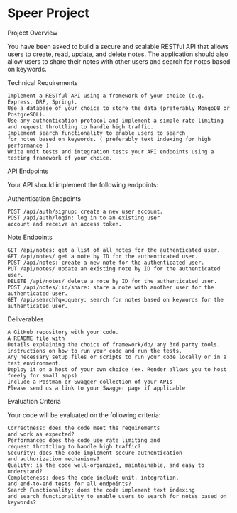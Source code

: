 # Speer Project
Project Overview

You have been asked to build a secure and scalable RESTful API that allows users to create, read, update, and delete notes. The application 
should also allow users to share their notes with other users and search for notes based on keywords.


Technical Requirements

    Implement a RESTful API using a framework of your choice (e.g. Express, DRF, Spring).
    Use a database of your choice to store the data (preferably MongoDB or PostgreSQL).
    Use any authentication protocol and implement a simple rate limiting
    and request throttling to handle high traffic.
    Implement search functionality to enable users to search
    for notes based on keywords. ( preferably text indexing for high performance )
    Write unit tests and integration tests your API endpoints using a
    testing framework of your choice.


API Endpoints

Your API should implement the following endpoints:

Authentication Endpoints

    POST /api/auth/signup: create a new user account.
    POST /api/auth/login: log in to an existing user
    account and receive an access token.

Note Endpoints

    GET /api/notes: get a list of all notes for the authenticated user.
    GET /api/notes/ get a note by ID for the authenticated user.
    POST /api/notes: create a new note for the authenticated user.
    PUT /api/notes/ update an existing note by ID for the authenticated user.
    DELETE /api/notes/ delete a note by ID for the authenticated user.
    POST /api/notes/:id/share: share a note with another user for the authenticated user.
    GET /api/search?q=:query: search for notes based on keywords for the authenticated user.


Deliverables

    A GitHub repository with your code.
    A README file with
    Details explaining the choice of framework/db/ any 3rd party tools.
    instructions on how to run your code and run the tests.
    Any necessary setup files or scripts to run your code locally or in a test environment.
    Deploy it on a host of your own choice (ex. Render allows you to host freely for small apps) 
    Include a Postman or Swagger collection of your APIs
    Please send us a link to your Swagger page if applicable


Evaluation Criteria

Your code will be evaluated on the following criteria:

    Correctness: does the code meet the requirements
    and work as expected?
    Performance: does the code use rate limiting and
    request throttling to handle high traffic?
    Security: does the code implement secure authentication 
    and authorization mechanisms?
    Quality: is the code well-organized, maintainable, and easy to understand?
    Completeness: does the code include unit, integration,
    and end-to-end tests for all endpoints?
    Search Functionality: does the code implement text indexing 
    and search functionality to enable users to search for notes based on keywords?
